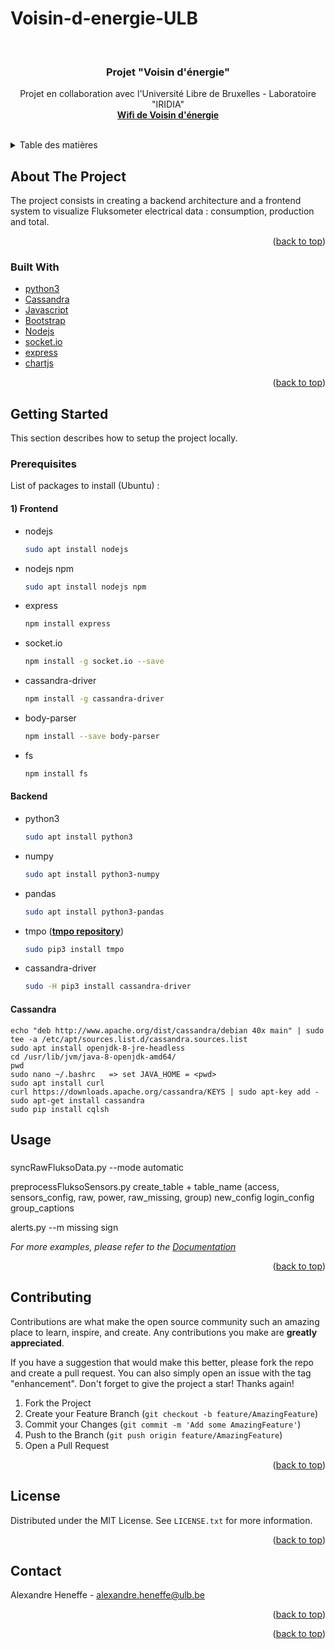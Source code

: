 # Voisin-d-energie-ULB
 

<div id="top"></div>

<!-- PROJECT LOGO -->
<br />
<div align="center">

<h3 align="center">Projet "Voisin d'énergie"</h3>

  <p align="center">
    Projet en collaboration avec l'Université Libre de Bruxelles - Laboratoire "IRIDIA"
    <br />
    <a href="https://wiki.voisinsenergie.agorakit.org/"><strong>Wifi de Voisin d'énergie</strong></a>
    <br />
    <br />
  </p>
</div>



<!-- TABLE OF CONTENTS -->
<details>
  <summary>Table des matières</summary>
  <ol>
    <li>
      <a href="#about-the-project">About the Project</a>
      <ul>
        <li><a href="#built-with">Built with</a></li>
      </ul>
    </li>
    <li>
      <a href="#getting-started">Getting Started</a>
      <ul>
        <li><a href="#prerequisites">Prerequisites</a></li>
      </ul>
    </li>
    <li><a href="#usage">Usage</a></li>
    <li><a href="#contributing">Contributing</a></li>
    <li><a href="#license">License</a></li>
    <li><a href="#contact">Contact</a></li>
  </ol>
</details>



<!-- ABOUT THE PROJECT -->
## About The Project

The project consists in creating a backend architecture and a frontend system to visualize Fluksometer electrical data : consumption, production and total. 

<p align="right">(<a href="#top">back to top</a>)</p>



### Built With

* [python3](https://www.python.org/)
* [Cassandra](https://cassandra.apache.org/_/index.html)
* [Javascript](https://javascript.info/)
* [Bootstrap](https://getbootstrap.com/)
* [Nodejs](https://nodejs.dev/)
* [socket.io](https://socket.io/fr/docs/v4/)
* [express](https://expressjs.com/fr/)
* [chartjs](https://www.chartjs.org/)

<p align="right">(<a href="#top">back to top</a>)</p>



<!-- GETTING STARTED -->
## Getting Started

This section describes how to setup the project locally.

### Prerequisites

List of packages to install (Ubuntu) :

#### 1) Frontend
* nodejs
    ```sh
    sudo apt install nodejs
    ```
* nodejs npm
    ```sh
    sudo apt install nodejs npm
    ```
* express
    ```sh
    npm install express
    ```
* socket.io
    ```sh
    npm install -g socket.io --save
    ```
* cassandra-driver
    ```sh
    npm install -g cassandra-driver
    ```
* body-parser
    ```sh
    npm install --save body-parser
    ```
* fs
    ```sh
    npm install fs
    ```

#### Backend 

* python3
    ```sh
    sudo apt install python3
    ```
* numpy
    ```sh
    sudo apt install python3-numpy
    ```
* pandas
    ```sh
    sudo apt install python3-pandas
    ```
* tmpo (<a href="https://github.com/flukso/tmpo-py"><strong>tmpo repository</strong></a>)
    ```sh
    sudo pip3 install tmpo
    ```
* cassandra-driver 
    ```sh
    sudo -H pip3 install cassandra-driver
    ```

#### Cassandra
    
    echo "deb http://www.apache.org/dist/cassandra/debian 40x main" | sudo tee -a /etc/apt/sources.list.d/cassandra.sources.list
    sudo apt install openjdk-8-jre-headless
    cd /usr/lib/jvm/java-8-openjdk-amd64/
    pwd
    sudo nano ~/.bashrc   => set JAVA_HOME = <pwd>
    sudo apt install curl
    curl https://downloads.apache.org/cassandra/KEYS | sudo apt-key add -
    sudo apt-get install cassandra
    sudo pip install cqlsh 




<!-- USAGE EXAMPLES -->
## Usage


### 

syncRawFluksoData.py --mode automatic

preprocessFluksoSensors.py 
    create_table + table_name (access, sensors_config, raw, power, raw_missing, group)
    new_config 
    login_config
    group_captions

alerts.py --m 
    missing
    sign



_For more examples, please refer to the [Documentation](https://example.com)_

<p align="right">(<a href="#top">back to top</a>)</p>




<!-- CONTRIBUTING -->
## Contributing

Contributions are what make the open source community such an amazing place to learn, inspire, and create. Any contributions you make are **greatly appreciated**.

If you have a suggestion that would make this better, please fork the repo and create a pull request. You can also simply open an issue with the tag "enhancement".
Don't forget to give the project a star! Thanks again!

1. Fork the Project
2. Create your Feature Branch (`git checkout -b feature/AmazingFeature`)
3. Commit your Changes (`git commit -m 'Add some AmazingFeature'`)
4. Push to the Branch (`git push origin feature/AmazingFeature`)
5. Open a Pull Request

<p align="right">(<a href="#top">back to top</a>)</p>



<!-- LICENSE -->
## License

Distributed under the MIT License. See `LICENSE.txt` for more information.

<p align="right">(<a href="#top">back to top</a>)</p>



<!-- CONTACT -->
## Contact

Alexandre Heneffe - alexandre.heneffe@ulb.be

<p align="right">(<a href="#top">back to top</a>)</p>


<p align="right">(<a href="#top">back to top</a>)</p>